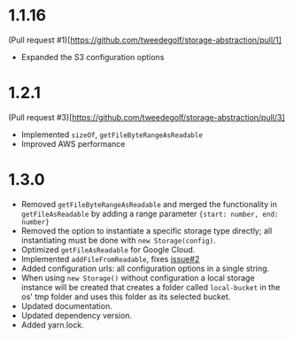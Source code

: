 # 1.1.16

(Pull request #1)[https://github.com/tweedegolf/storage-abstraction/pull/1]

- Expanded the S3 configuration options

# 1.2.1

(Pull request #3)[https://github.com/tweedegolf/storage-abstraction/pull/3]

- Implemented `sizeOf`, `getFileByteRangeAsReadable`
- Improved AWS performance

# 1.3.0

- Removed `getFileByteRangeAsReadable` and merged the functionality in `getFileAsReadable` by adding a range parameter `{start: number, end: number}`
- Removed the option to instantiate a specific storage type directly; all instantiating must be done with `new Storage(config)`.
- Optimized `getFileAsReadable` for Google Cloud.
- Implemented `addFileFromReadable`, fixes [issue#2](https://github.com/tweedegolf/storage-abstraction/issues/2)
- Added configuration urls: all configuration options in a single string.
- When using `new Storage()` without configuration a local storage instance will be created that creates a folder called `local-bucket` in the os' tmp folder and uses this folder as its selected bucket.
- Updated documentation.
- Updated dependency version.
- Added yarn.lock.
